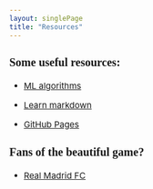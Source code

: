 ```yaml
---
layout: singlePage
title: "Resources"
---
```


<style type="text/css">

body{ /* Normal  */
      font-size: 15px;
  }
td {  /* Table  */
  font-size: 8px;
}
h1.title {
  font-size: 38px;
  color: DarkRed;
}
h1 { /* Header 1 */
  font-size: 28px;
  color: DarkBlue;
}
h2 { /* Header 2 */
    font-size: 22px;
}
h3 { /* Header 3 */
  font-size: 20px;
  font-family: "Times New Roman", Times, serif;
}
code.r{ /* Code block */
    font-size: 12px;
}
pre { /* Code block - determines code spacing between lines */
    font-size: 14px;
}
</style>

### Some useful resources:
    
  - [ML algorithms](https://www.analyticsvidhya.com/blog/2017/09/common-machine-learning-algorithms)
  
  - [Learn markdown](http://www.markdowntutorial.com)
    
  - [GitHub Pages](https://pages.github.com)
  
### Fans of the beautiful game?

  - [Real Madrid FC](https://www.realmadrid.com/en)